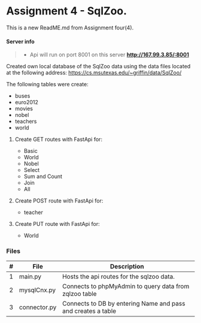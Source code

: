 # Assignment 4 - SqlZoo.

This is a new ReadME.md from Assignment four(4).

#### Server info
> - Api will run on port 8001 on this server **<http://167.99.3.85/:8001>**

Created own local database of the SqlZoo data using the data files located at the following address: https://cs.msutexas.edu/~griffin/data/SqlZoo/

The following tables were create:

* buses
* euro2012
* movies
* nobel
* teachers
* world

1)  Create GET routes with FastApi for:
    * Basic
    * World
    * Nobel
    * Select
    * Sum and Count
    * Join
    * All


2)  Create POST route with FastApi for:
    * teacher
 
3)  Create PUT route with FastApi for:
    * World


### Files

|   #   | File            | Description                                                      |
| :---: | --------------- | -----------------------------------------------------------------|
|   1   | main.py         | Hosts the api routes for the sqlzoo data.                        |
|   2   | mysqlCnx.py     | Connects to phpMyAdmin to query data from zqlzoo table           |
|   3   | connector.py    | Connects to DB by entering Name and pass and creates a table     |



